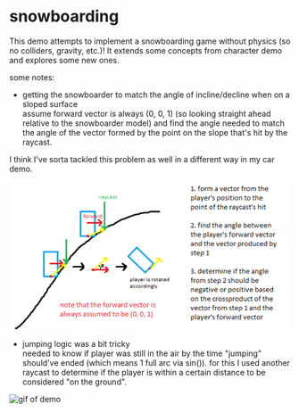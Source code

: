 # snowboarding
    
This demo attempts to implement a snowboarding game without physics (so no colliders, gravity, etc.)! It extends some concepts from character demo and explores some new ones.    
    
some notes:    
- getting the snowboarder to match the angle of incline/decline when on a sloped surface    
assume forward vector is always (0, 0, 1) (so looking straight ahead relative to the snowboarder model) and find the angle needed to match the angle of the vector
formed by the point on the slope that's hit by the raycast.    
    
I think I've sorta tackled this problem as well in a different way in my car demo.    
    
![sketch of angle calculation on slope](player-rotation-on-slope.png)    
    
- jumping logic was a bit tricky    
needed to know if player was still in the air by the time "jumping" should've ended (which means 1 full arc via sin()). for this I used another raycast to determine if the player is within a certain distance to be considered "on the ground".      
    
![gif of demo](08-10-2023_103831.gif)    